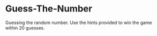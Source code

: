 # Guess-The-Number

Guessing the random number.
Use the hints provided to win the game within 20 guesses.
